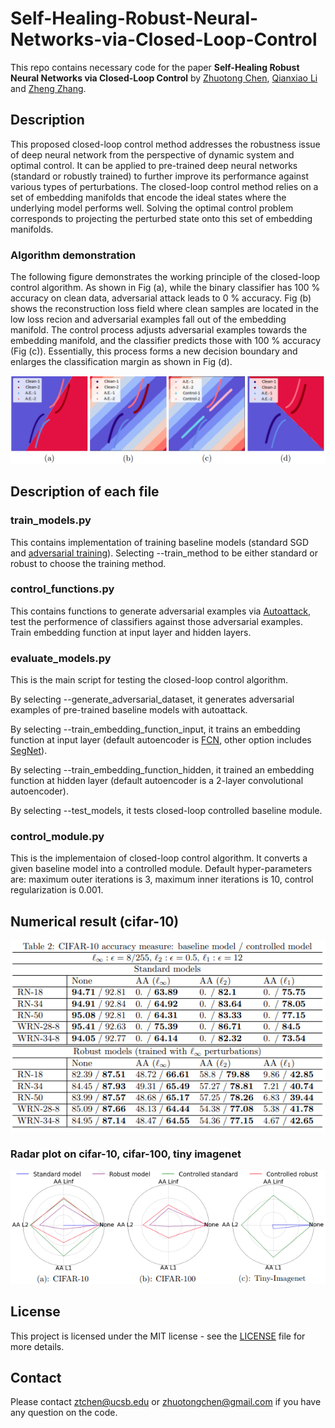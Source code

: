 # Self-Healing-Robust-Neural-Networks-via-Closed-Loop-Control
This repo contains necessary code for the paper **Self-Healing Robust Neural Networks via Closed-Loop Control**
by [Zhuotong Chen](https://scholar.google.com/citations?user=OVs7TPUAAAAJ&hl=en), [Qianxiao Li](https://discovery.nus.edu.sg/9699-qianxiao-li) 
and [Zheng Zhang](https://web.ece.ucsb.edu/~zhengzhang/).

## Description
This proposed closed-loop control method addresses the robustness issue of deep neural network from the perspective of dynamic system and optimal control.
It can be applied to pre-trained deep neural networks (standard or robustly trained) to further improve its performance against various types of perturbations.
The closed-loop control method relies on a set of embedding manifolds that encode the ideal states where the underlying model performs well.
Solving the optimal control problem corresponds to projecting the perturbed state onto this set of embedding manifolds.

### Algorithm demonstration
The following figure demonstrates the working principle of the closed-loop control algorithm.
As shown in Fig (a), while the binary classifier has 100 % accuracy on clean data, adversarial attack leads to 0 % accuracy.
Fig (b) shows the reconstruction loss field where clean samples are located in the low loss recion and adversarial examples fall out of the embedding manifold.
The control process adjusts adversarial examples towards the embedding manifold, and the classifier predicts those with 100 % accuracy (Fig (c)).
Essentially, this process forms a new decision boundary and enlarges the classification margin as shown in Fig (d).

![alt text](https://github.com/zhuotongchen/Self-Healing-Robust-Neural-Networks-via-Closed-Loop-Control/blob/master/assets/demonstration.png)

## Description of each file
### train_models.py
This contains implementation of training baseline models (standard SGD and [adversarial training](https://github.com/yaodongyu/TRADES)).
Selecting --train_method to be either standard or robust to choose the training method.

### control_functions.py
This contains functions to generate adversarial examples via [Autoattack](https://github.com/fra31/auto-attack),
test the performence of classifiers against those adversarial examples.
Train embedding function at input layer and hidden layers.

### evaluate_models.py
This is the main script for testing the closed-loop control algorithm.

By selecting --generate_adversarial_dataset,
it generates adversarial examples of pre-trained baseline models with autoattack.

By selecting --train_embedding_function_input,
it trains an embedding function at input layer (default autoencoder is [FCN](https://arxiv.org/pdf/1411.4038.pdf), other option includes [SegNet](https://arxiv.org/pdf/1511.00561.pdf)).

By selecting --train_embedding_function_hidden,
it trained an embedding function at hidden layer (default autoencoder is a 2-layer convolutional autoencoder).

By selecting --test_models,
it tests closed-loop controlled baseline module.

### control_module.py
This is the implementaion of closed-loop control algorithm.
It converts a given baseline model into a controlled module.
Default hyper-parameters are: maximum outer iterations is 3, maximum inner iterations is 10, control regularization is 0.001.

## Numerical result (cifar-10)
![alt text](https://github.com/zhuotongchen/Self-Healing-Robust-Neural-Networks-via-Closed-Loop-Control/blob/master/assets/result.png)

### Radar plot on cifar-10, cifar-100, tiny imagenet
![alt text](https://github.com/zhuotongchen/Self-Healing-Robust-Neural-Networks-via-Closed-Loop-Control/blob/master/assets/result-radar.png)

## License
This project is licensed under the MIT license - see the [LICENSE](https://github.com/zhuotongchen/Self-Healing-Robust-Neural-Networks-via-Closed-Loop-Control/blob/master/LICENSE) file for more details.

## Contact
Please contact <ztchen@ucsb.edu> or <zhuotongchen@gmail.com> if you have any question on the code.
